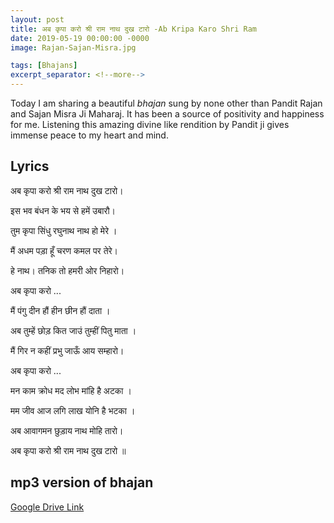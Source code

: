 ```yaml
---
layout: post
title: अब कृपा करो श्री राम नाथ दुख टारो -Ab Kripa Karo Shri Ram
date: 2019-05-19 00:00:00 -0000
image: Rajan-Sajan-Misra.jpg

tags: [Bhajans]
excerpt_separator: <!--more-->
---
```

 <!--more-->
Today I am sharing a beautiful *bhajan* sung by none other than Pandit Rajan and Sajan Misra Ji Maharaj. It has been a source of positivity
and happiness for me. Listening this amazing divine like rendition by Pandit ji gives immense peace to my heart and mind.



## Lyrics

अब कृपा करो श्री राम नाथ दुख टारो।

इस भव बंधन के भय से हमें उबारौ। 



तुम कृपा सिंधु रघुनाथ नाथ हो मेरे ।

मैं अधम पड़ा हूँ चरण कमल पर तेरे।

हे नाथ। तनिक तो हमरी ओर निहारो।

अब कृपा करो ...



मैं पंगु दीन हौं हीन छीन हौं दाता ।

अब तुम्हें छोड़ कित जाउं तुम्हीं पितु माता ।

मैं गिर न कहीं प्रभु जाऊँ आय सम्हारो।

अब कृपा करो ...



मन काम क्रोध मद लोभ मांहि है अटका ।

मम जीव आज लगि लाख योनि है भटका ।

अब आवागमन छुड़ाय नाथ मोहि तारो।

अब कृपा करो श्री राम नाथ दुख टारो ॥


## mp3 version of bhajan

[Google Drive Link][Google Drive Link]

[Google Drive Link]: https://drive.google.com/open?id=1Movvw9wX8odXRLX73Jl_Sw9gY2WKeYR3
